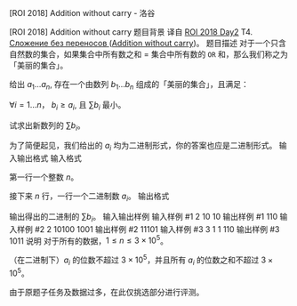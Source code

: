 



[ROI 2018] Addition without carry - 洛谷














[ROI 2018] Addition without carry
题目背景
译自 [ROI 2018 Day2](https://neerc.ifmo.ru/school/archive/2017-2018.html) T4. [Сложение без переносов ](https://neerc.ifmo.ru/school/archive/2017-2018/ru-olymp-roi-2018-day2.pdf)([Addition without carry](https://codeforces.com/gym/102154/problem/A))。
题目描述
对于一个只含自然数的集合，如果集合中所有数之和 = 集合中所有数的 $\mathtt{OR}$ 和，那么我们称之为「美丽的集合」。

给出 $a_1\ldots a_n$, 存在一个由数列 $b_1\ldots b_n$ 组成的「美丽的集合」，且满足：

$\forall i=1\ldots n$， $b_i\geq a_i$, 且
$\sum b_i$ 最小。

试求出新数列的 $\sum b_i$。

为了简便起见，我们给出的 $a_i$ 均为二进制形式，你的答案也应是二进制形式。
输入输出格式
输入格式

第一行一个整数 $n$。

接下来 $n$ 行，一行一个二进制数 $a_i$。
输出格式

输出得出的二进制的 $\sum b_i$。
输入输出样例
输入样例 #1
2
10
10
输出样例 #1
110
输入样例 #2
2
10100
1001
输出样例 #2
11101
输入样例 #3
3
1
1
110
输出样例 #3
1011
说明
对于所有的数据，$1 \leq n \leq 3 \times 10^5$。

（在二进制下）$a_i$ 的位数不超过 $3 \times 10^5$，并且所有 $a_i$ 的位数之和不超过 $3\times 10^5$。

由于原题子任务及数据过多，在此仅挑选部分进行评测。 






